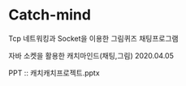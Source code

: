# Catch-mind
Tcp 네트워킹과 Socket을 이용한 그림퀴즈 채팅프로그램

자바 소켓을 활용한 캐치마인드(채팅,그림) 
2020.04.05

PPT :: 캐치캐치프로젝트.pptx
